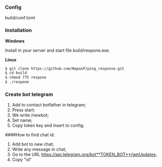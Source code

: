 ### Config
build/conf.toml

### Installation
**Windows**

Install in your server and start file build/respone.exe.

**Linux**
```sh
$ git clone https://github.com/NapasP/ping_response.git
$ cd build
$ chmod 775 respone
$ ./respone
```

### Create bot telegram
1. Add to contact botfather in telegram;
2. Press start;
3. We write /newbot;
4. Set name;
5. Copy token key and insert to config.

####How to find chat id:
1. Add bot to new chat;
2. Write any message in chat;
3. Go to the URL https://api.telegram.org/bot**TOKEN_BOT**/getUpdates;
4. Copy "id"
